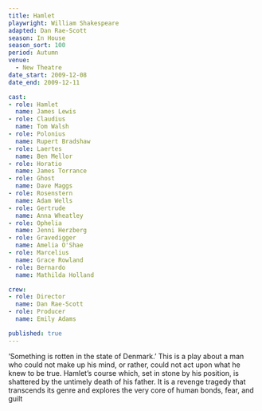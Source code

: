 ```yaml
---
title: Hamlet
playwright: William Shakespeare
adapted: Dan Rae-Scott
season: In House
season_sort: 100
period: Autumn
venue:
  - New Theatre
date_start: 2009-12-08
date_end: 2009-12-11

cast:
- role: Hamlet
  name: James Lewis
- role: Claudius
  name: Tom Walsh
- role: Polonius
  name: Rupert Bradshaw
- role: Laertes
  name: Ben Mellor
- role: Horatio
  name: James Torrance
- role: Ghost
  name: Dave Maggs
- role: Rosenstern
  name: Adam Wells
- role: Gertrude
  name: Anna Wheatley
- role: Ophelia
  name: Jenni Herzberg
- role: Gravedigger
  name: Amelia O'Shae
- role: Marcelius
  name: Grace Rowland
- role: Bernardo
  name: Mathilda Holland

crew:
- role: Director
  name: Dan Rae-Scott
- role: Producer
  name: Emily Adams

published: true
---
```


‘Something is rotten in the state of Denmark.’ This is a play about a man who could not make up his mind, or rather, could not act upon what he knew to be true. Hamlet’s course which, set in stone by his position, is shattered by the untimely death of his father. It is a revenge tragedy that transcends its genre and explores the very core of human bonds, fear, and guilt
